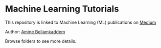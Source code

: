 # Machine Learning Tutorials

This repository is linked to Machine Learning (ML) publications on [Medium](https://medium.com/@abellamk)

Author: [Amine Bellamkaddem](https://www.linkedin.com/in/amine-bellamkaddem-46a59312/)

Browse folders to see more details.

